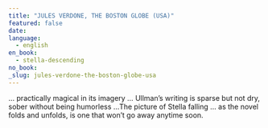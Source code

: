 ```yaml
---
title: "JULES VERDONE, THE BOSTON GLOBE (USA)"
featured: false
date:
language:
  - english
en_book:
  - stella-descending
no_book:
_slug: jules-verdone-the-boston-globe-usa
---
```


… practically magical in its imagery … Ullman’s writing is sparse but not dry, sober without being humorless …The picture of Stella falling … as the novel folds and unfolds, is one that won’t go away anytime soon.

